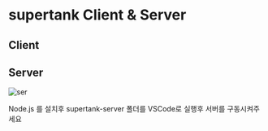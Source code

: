 # supertank  Client & Server

## Client 



## Server
![ser](https://user-images.githubusercontent.com/54298426/73511578-66f68000-4429-11ea-9b73-62b76ec65bf9.PNG)

Node.js 를 설치후
supertank-server 폴더를 VSCode로 실행후 서버를 구동시켜주세요

